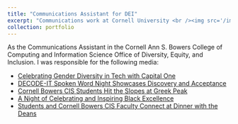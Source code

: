 ```yaml
---
title: "Communications Assistant for DEI"
excerpt: "Communications work at Cornell University <br /><img src='/images/gates.jpeg'>"
collection: portfolio
---
```


As the Communications Assistant in the Cornell Ann S. Bowers College of Computing and Information Science Office of
Diversity, Equity, and Inclusion. I was responsible for the following media:

- [Celebrating Gender Diversity in Tech with Capital
One](https://cis.cornell.edu/celebrating-gender-diversity-tech-capital-one)
- [DECODE-IT Spoken Word Night Showcases Discovery and
Acceptance](https://cis.cornell.edu/decode-it-spoken-word-night-showcases-discovery-and-acceptance)
- [Cornell Bowers CIS Students Hit the Slopes at Greek
Peak](https://cis.cornell.edu/cornell-bowers-cis-students-hit-slopes-greek-peak)
- [A Night of Celebrating and Inspiring Black
Excellence](https://cis.cornell.edu/night-celebrating-and-inspiring-black-excellence)
- [Students and Cornell Bowers CIS Faculty Connect at Dinner with the
Deans](https://cis.cornell.edu/students-and-cornell-bowers-cis-faculty-connect-dinner-deans)
